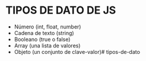 # TIPOS DE DATO DE JS 

 - Número (int, float, number)
 - Cadena de texto (string)
 - Booleano (true o false)
 - Array (una lista de valores)
 - Objeto (un conjunto de clave-valor)#   t i p o s - d e - d a t o  
 